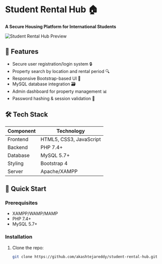 # Student Rental Hub 🏠  
**A Secure Housing Platform for International Students**  

![Student Rental Hub Preview](https://media.istockphoto.com/id/1410534409/photo/small-balconies-at-a-student-residence.jpg)

## 🌟 Features  
- Secure user registration/login system 🔒  
- Property search by location and rental period 🔍  
- Responsive Bootstrap-based UI 📱  
- MySQL database integration 🗃️  
- Admin dashboard for property management 📊  
- Password hashing & session validation 🔑  

## 🛠️ Tech Stack  
| **Component**   | **Technology**          |  
|------------------|-------------------------|  
| Frontend         | HTML5, CSS3, JavaScript |  
| Backend          | PHP 7.4+                |  
| Database         | MySQL 5.7+              |  
| Styling          | Bootstrap 4             |  
| Server           | Apache/XAMPP            |  

## 🚀 Quick Start  

### Prerequisites  
- XAMPP/WAMP/MAMP  
- PHP 7.4+  
- MySQL 5.7+  

### Installation  
1. Clone the repo:  
   ```bash  
   git clone https://github.com/akashtejareddy/student-rental-hub.git  
